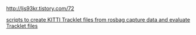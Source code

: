 http://ljs93kr.tistory.com/72



[scripts to create KITTI Tracklet files from rosbag capture data and evaluate Tracklet files](https://github.com/udacity/didi-competition/tree/master/tracklets)